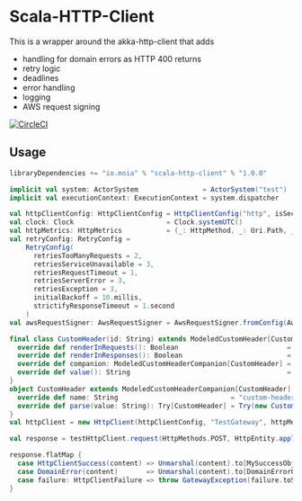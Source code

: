 # Scala-HTTP-Client

This is a wrapper around the akka-http-client that adds

* handling for domain errors as HTTP 400 returns
* retry logic
* deadlines
* error handling
* logging
* AWS request signing

[![CircleCI](https://circleci.com/gh/moia-dev/scala-http-client/tree/master.svg?style=svg)](https://circleci.com/gh/moia-dev/scala-http-client/tree/master)

## Usage

```sbt
libraryDependencies += "io.moia" % "scala-http-client" % "1.0.0"
```

```scala
implicit val system: ActorSystem                = ActorSystem("test")
implicit val executionContext: ExecutionContext = system.dispatcher

val httpClientConfig: HttpClientConfig = HttpClientConfig("http", isSecureConnection = false, "127.0.0.1", 8888)
val clock: Clock                       = Clock.systemUTC()
val httpMetrics: HttpMetrics           = (_: HttpMethod, _: Uri.Path, _: HttpResponse) => ()
val retryConfig: RetryConfig =
    RetryConfig(
      retriesTooManyRequests = 2,
      retriesServiceUnavailable = 3,
      retriesRequestTimeout = 1,
      retriesServerError = 3,
      retriesException = 3,
      initialBackoff = 10.millis,
      strictifyResponseTimeout = 1.second
    )
val awsRequestSigner: AwsRequestSigner = AwsRequestSigner.fromConfig(AwsRequestSignerConfig.BasicCredentials("example", "secret-key", "eu-central-1"))

final class CustomHeader(id: String) extends ModeledCustomHeader[CustomHeader] {
  override def renderInRequests(): Boolean                           = true
  override def renderInResponses(): Boolean                          = true
  override def companion: ModeledCustomHeaderCompanion[CustomHeader] = CustomHeader
  override def value(): String                                       = id
}
object CustomHeader extends ModeledCustomHeaderCompanion[CustomHeader] {
  override def name: String                            = "custom-header"
  override def parse(value: String): Try[CustomHeader] = Try(new CustomHeader(value))
}
val httpClient = new HttpClient(httpClientConfig, "TestGateway", httpMetrics, retryConfig, clock, Some(awsRequestSigner))

val response = testHttpClient.request(HttpMethods.POST, HttpEntity.apply("Example"), "/test", immutable.Seq(new CustomHeader("foobar")), Deadline.now + 10.seconds)

response.flatMap {
  case HttpClientSuccess(content) => Unmarshal(content).to[MySuccessObject].map(Right(_))
  case DomainError(content)       => Unmarshal(content).to[DomainErrorObject].map(Left(_))
  case failure: HttpClientFailure => throw GatewayException(failure.toString)
}
```